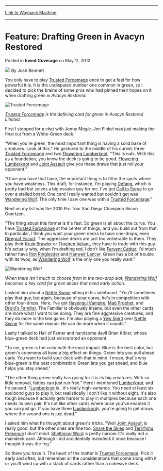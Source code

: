 
---
[Link to Wayback Machine](https://web.archive.org/web/20150911013745/http://magic.wizards.com/en/articles/archive/event-coverage/feature-drafting-green-avacyn-restored-2012-05-12)

[_metadata_:author]:- "Josh Bennett"
[_metadata_:description]:- "You only have to play Trusted Forcemage once to get a feel for how powerful it is. It is the undisputed number one common in green, so I decided to pick the brains of some pros who had pinned their hopes on it when drafting green in Avacyn Restored."
[_metadata_:generator]:- "Drupal 7 (http://drupal.org)"
[_metadata_:node]:- "314145"
[_metadata_:path_date]:- "2012-05-12"
[_metadata_:publish_date]:- "2012-05-11"
[_metadata_:source]:- "div-main-content"
[_metadata_:title]:- "Feature: Drafting Green in Avacyn Restored"
[_metadata_:wayback_capture_timestamp]:- "2015-09-11 01:37:45"
[_metadata_:wayback_raw_url]:- "https://web.archive.org/web/20150911013745id_/http://magic.wizards.com/en/articles/archive/event-coverage/feature-drafting-green-avacyn-restored-2012-05-12"
[_metadata_:wayback_url]:- "http://magic.wizards.com/en/articles/archive/event-coverage/feature-drafting-green-avacyn-restored-2012-05-12"
---


Feature: Drafting Green in Avacyn Restored
==========================================



 Posted in **Event Coverage**
 on May 11, 2012 






![](https://media.magic.wizards.com/styles/auth_small/public/images/person/authorpic_joshbennett.jpg)
By Josh Bennett











You only have to play [Trusted Forcemage](http://gatherer.wizards.com/Pages/Card/Details.aspx?name=Trusted+Forcemage) once to get a feel for how powerful it is. It is the undisputed number one common in green, so I decided to pick the brains of some pros who had pinned their hopes on it when drafting green in *Avacyn Restored*.




![Trusted Forcemage](http://gatherer.wizards.com/Handlers/Image.ashx?size=small&type=card&name=Trusted%20Forcemage&options=)

*[Trusted Forcemage](http://gatherer.wizards.com/Pages/Card/Details.aspx?name=Trusted+Forcemage) is the defining card for green in *Avacyn Restored* Limited.* 



First I stopped for a chat with Jonny *Magic*. Jon Finkel was just making the final cut from a White-Green deck.


"When you're green, the most important thing is having a solid base of creatures. Look at this." He gestured to the middle of his curveL three [Trusted Forcemage](http://gatherer.wizards.com/Pages/Card/Details.aspx?name=Trusted+Forcemage) and two [Flowering Lumberknot](http://gatherer.wizards.com/Pages/Card/Details.aspx?name=Flowering+Lumberknot). "This is nuts. With this as a foundation, you know the deck is going to be good. [Flowering Lumberknot](http://gatherer.wizards.com/Pages/Card/Details.aspx?name=Flowering+Lumberknot) and [Joint Assault](http://gatherer.wizards.com/Pages/Card/Details.aspx?name=Joint+Assault) give you these draws that just roll your opponent."


"Once you have that base, the important thing is to fill in the spots where you have weakness. This draft, for instance, I'm playing [Defang](http://gatherer.wizards.com/Pages/Card/Details.aspx?name=Defang), which is pretty bad but solves a big evasive guy for me. I've got [Call to Serve](http://gatherer.wizards.com/Pages/Card/Details.aspx?name=Call+to+Serve) to go over a stalled board. One card I really wanted but couldn't get was [Wandering Wolf](http://gatherer.wizards.com/Pages/Card/Details.aspx?name=Wandering+Wolf). The only time I saw one was with a [Trusted Forcemage](http://gatherer.wizards.com/Pages/Card/Details.aspx?name=Trusted+Forcemage)."


Next on my list was the 2010 Pro Tour San Diego Champion Simon Goertzen.


"The thing about this format is it's fast. So green is all about the curve. You have [Trusted Forcemage](http://gatherer.wizards.com/Pages/Card/Details.aspx?name=Trusted+Forcemage) at the center of things, and you build out from that. In particular, I think you want your green decks to have one-drops, even [Diregraf Escort](http://gatherer.wizards.com/Pages/Card/Details.aspx?name=Diregraf+Escort). The aggressive decks are just too vulnerable to them. They play their [Kruin Brawler](http://gatherer.wizards.com/Pages/Card/Details.aspx?name=Kruin+Brawler) or [Thraben Valiant](http://gatherer.wizards.com/Pages/Card/Details.aspx?name=Thraben+Valiant), they have to trade with this guy. It's actually why, when I'm drafting red, I don't like [Fervent Cathar](http://gatherer.wizards.com/Pages/Card/Details.aspx?name=Fervent+Cathar). I'd much rather have [Riot Ringleader](http://gatherer.wizards.com/Pages/Card/Details.aspx?name=Riot+Ringleader) and [Hanweir Lancer](http://gatherer.wizards.com/Pages/Card/Details.aspx?name=Hanweir+Lancer). Green has a bit of trouble with its twos, as [Wandering Wolf](http://gatherer.wizards.com/Pages/Card/Details.aspx?name=Wandering+Wolf) is the only one you really want."




![Wandering Wolf](http://gatherer.wizards.com/Handlers/Image.ashx?size=small&type=card&name=Wandering%20Wolf&options=)

*When there isn't much to choose from in the two-drop slot, [Wandering Wolf](http://gatherer.wizards.com/Pages/Card/Details.aspx?name=Wandering+Wolf) becomes a key card for green decks that need early action.* 



I asked him about a [Nettle Swine](http://gatherer.wizards.com/Pages/Card/Details.aspx?name=Nettle+Swine) sitting in his sideboard. "You'll sometimes play that guy, but again, because of your curve, he's in competition with other four-drops. Here, I've got [Havengul Vampire](http://gatherer.wizards.com/Pages/Card/Details.aspx?name=Havengul+Vampire), [Mad Prophet](http://gatherer.wizards.com/Pages/Card/Details.aspx?name=Mad+Prophet), and [Druid's Familiar](http://gatherer.wizards.com/Pages/Card/Details.aspx?name=Druid%27s+Familiar). The Familiar is obviously insane, but even the other cards are more what I want to be doing. They are fine aggressive creatures, and they do more in the late game. I'm also playing a [Yew Spirit](http://gatherer.wizards.com/Pages/Card/Details.aspx?name=Yew+Spirit) over [Nettle Swine](http://gatherer.wizards.com/Pages/Card/Details.aspx?name=Nettle+Swine) for the same reason. He can do more when it counts."


Lastly I talked to Hall of Famer and handsome devil Brian Kibler, whose blue-green deck had just eviscerated an opponent.


"To me, green is the color with the most impact. Blue is the best color, but green's commons all have a big effect on things. Green lets you pull ahead early. You want to build your deck with that in mind. I mean, that's why blue-green is the best combination: Green lets you get ahead, and blue helps you stay ahead."


"The other thing green really has going for it is its big creatures. With so little removal, fatties can just run free." Here I mentioned [Lumberknot](http://gatherer.wizards.com/Pages/Card/Details.aspx?name=Lumberknot), and he paused. "[Lumberknot](http://gatherer.wizards.com/Pages/Card/Details.aspx?name=Lumberknot) is...it's really high-variance. You need at least six soulbond guys to play it, but realistically I don't like it without eight. It's also tough because it actually gets harder to play in multiples because each one needs its own pair. It's not like other cards where once you've enabled it you can just go. If you have three [Lumberknot](http://gatherer.wizards.com/Pages/Card/Details.aspx?name=Lumberknot)s, you're going to get draws where the second one is just dead."


I asked him what he thought about green's tricks. "Well [Joint Assault](http://gatherer.wizards.com/Pages/Card/Details.aspx?name=Joint+Assault) is really good, but the other ones are fine too. [Snare the Skies](http://gatherer.wizards.com/Pages/Card/Details.aspx?name=Snare+the+Skies) and [Terrifying Presence](http://gatherer.wizards.com/Pages/Card/Details.aspx?name=Terrifying+Presence) I don't mind. [Sheltering Word](http://gatherer.wizards.com/Pages/Card/Details.aspx?name=Sheltering+Word) is pretty narrow. It's really not a maindeck card. Although I did accidentally maindeck it once because I thought it was the fog."


So there you have it. The heart of the matter is [Trusted Forcemage](http://gatherer.wizards.com/Pages/Card/Details.aspx?name=Trusted+Forcemage). Pick it early and often, but remember all the considerations that come along with it or you'll wind up with a stack of cards rather than a cohesive deck.








